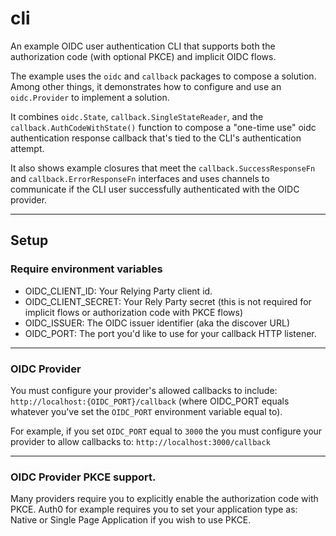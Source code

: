 # cli


An example OIDC user authentication CLI that supports both the authorization
code (with optional PKCE) and implicit OIDC flows.

The example uses the `oidc` and `callback` packages to compose a solution. Among
other things, it demonstrates how to configure and use an
`oidc.Provider` to implement a solution. 

It combines `oidc.State`, `callback.SingleStateReader`, and
the `callback.AuthCodeWithState()` function to compose a "one-time use" oidc
authentication response callback that's tied to the CLI's authentication attempt.  

It also shows example closures that meet the `callback.SuccessResponseFn` and
`callback.ErrorResponseFn` interfaces and uses channels to communicate if the
CLI user successfully authenticated with the OIDC provider. 

<hr>

## Setup
### Require environment variables

* OIDC_CLIENT_ID: Your Relying Party client id.
* OIDC_CLIENT_SECRET: Your Rely Party secret (this is not required for implicit
  flows or authorization code with PKCE flows)
* OIDC_ISSUER: The OIDC issuer identifier (aka the discover URL)
* OIDC_PORT: The port you'd like to use for your callback HTTP listener.

<hr>

### OIDC Provider

You must configure your provider's allowed callbacks to include:
`http://localhost:{OIDC_PORT}/callback` (where OIDC_PORT equals whatever you've set
the `OIDC_PORT` environment variable equal to).   

For example, if you set `OIDC_PORT` equal to
`3000` the you must configure your provider to allow callbacks to:
`http://localhost:3000/callback`

<hr>

### OIDC Provider PKCE support. 
Many providers require you to explicitly enable the authorization code with
PKCE.  Auth0 for example requires you to set your application type as: Native or
Single Page Application if you wish to use PKCE. 



